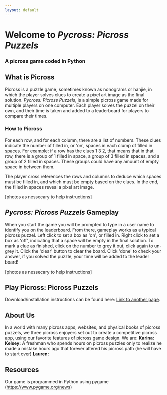 ```yaml
---
layout: default
---
```


# Welcome to _Pycross: Picross Puzzels_
### A picross game coded in Python

## What is Picross
Picross is a puzzle game, sometimes known as nonograms or hanjie, in which the player solves clues to create a pixel art image as the final solution. _Pycross: Picross Puzzels_, is a simple picross game made for multiple players on one computer. Each player solves the puzzel on their own, and their time is taken and added to a leaderboard for players to compare their times.
### How to Picross
For each row, and for each column, there are a list of numbers. These clues indicate the number of filled in, or 'on', spaces in each clump of filled in spaces. For example: if a row has the clues 1 3 2, that means that in that row, there is a group of 1 filled in space, a group of 3 filled in spaces, and a group of 2 filled in spaces. These groups could have any amount of empty space in between them.

The player cross references the rows and columns to deduce which spaces must be filled in, and which must be empty based on the clues. In the end, the filled in spaces reveal a pixel art image.

[photos as nessecary to help instructions]

## _Pycross: Picross Puzzels_ Gameplay
When you start the game you will be prompted to type in a user name to identify you on the leaderboard. From there, gameplay works as a typical picross puzzel. Left click to set a box as 'on', or filled in. Right click to set a box as 'off', indicating that a space will be empty in the final solution. To mark a clue as finished, click on the number to grey it out, click again to un-grey it. Click the 'clear' button to clear the board. Click 'done' to check your answer, if you solved the puzzle, your time will be added to the leader board!

[photos as nessecary to help instructions]

## Play Picross: Picross Puzzels
Download/installation instructions can be found here:
[Link to another page](./another-page.html).

## About Us
In a world with many picross apps, websites, and physical books of picross puzzels, we three picross enjoyers set out to create a competitive picross app, using our favorite features of picross game design. We are:
**Karina:**
**Kelsey:** A freshman who spends hours on picross puzzles only to realize he made a mistake hours ago that forever altered his picross path (he will have to start over)
**Lauren:**

## Resources
Our game is programmed in Python using pygame (https://www.pygame.org/news)
